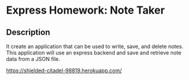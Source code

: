 # Express Homework: Note Taker

## Description

It create an application that can be used to write, save, and delete notes. This application will use an express backend and save and retrieve note data from a JSON file.








https://shielded-citadel-98819.herokuapp.com/
